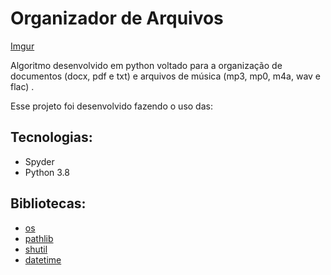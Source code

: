 # Organizador de Arquivos

[Imgur](https://imgur.com/zJCHJvU)

Algoritmo desenvolvido em python voltado para a organização de documentos (docx, pdf e txt) e arquivos de música (mp3, mp0, m4a, wav e flac) .

Esse projeto foi desenvolvido fazendo o uso das:

## Tecnologias:

- Spyder
- Python 3.8

## Bibliotecas:

- [os](https://docs.python.org/pt-br/3.8/library/os.html)
- [pathlib](https://docs.python.org/pt-br/3.8/library/pathlib.html)
- [shutil](https://docs.python.org/pt-br/3.8/library/shutil.html)
- [datetime](https://docs.python.org/pt-br/3.8/library/datetime.html)
